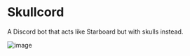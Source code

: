 # Skullcord
A Discord bot that acts like Starboard but with skulls instead.

![image](https://github.com/user-attachments/assets/47b64e3c-04a5-4914-af47-e4d28b5d5cce)
